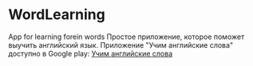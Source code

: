 # WordLearning
App for learning forein words
Простое приложение, которое поможет выучить английский язык.
Приложение "Учим английские слова" доступно в Google play:
[Учим английские слова](https://play.google.com/store/apps/details?id=xyz.volgoak.wordlearning "Перейти в Google play")
